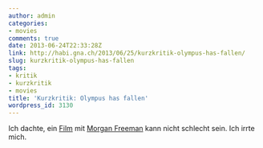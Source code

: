 ```yaml
---
author: admin
categories:
- movies
comments: true
date: 2013-06-24T22:33:28Z
link: http://habi.gna.ch/2013/06/25/kurzkritik-olympus-has-fallen/
slug: kurzkritik-olympus-has-fallen
tags:
- kritik
- kurzkritik
- movies
title: 'Kurzkritik: Olympus has fallen'
wordpress_id: 3130
---
```


Ich dachte, ein [Film](http://www.imdb.com/title/tt2302755/) mit [Morgan Freeman](http://www.imdb.com/name/nm0000151/) kann nicht schlecht sein. Ich irrte mich.
